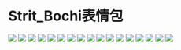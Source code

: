 # Strit_Bochi表情包

![](https://cdn.jsdelivr.net/gh/2x-ercha/twikoo-magic@master/image/Strit_Bochi/to.png)
![](https://cdn.jsdelivr.net/gh/2x-ercha/twikoo-magic@master/image/Strit_Bochi/什么_06.png)
![](https://cdn.jsdelivr.net/gh/2x-ercha/twikoo-magic@master/image/Strit_Bochi/什么省的_05.png)
![](https://cdn.jsdelivr.net/gh/2x-ercha/twikoo-magic@master/image/Strit_Bochi/切腹_15.png)
![](https://cdn.jsdelivr.net/gh/2x-ercha/twikoo-magic@master/image/Strit_Bochi/哼哼_01.png)
![](https://cdn.jsdelivr.net/gh/2x-ercha/twikoo-magic@master/image/Strit_Bochi/垃圾桶_04.png)
![](https://cdn.jsdelivr.net/gh/2x-ercha/twikoo-magic@master/image/Strit_Bochi/害羞_10.png)
![](https://cdn.jsdelivr.net/gh/2x-ercha/twikoo-magic@master/image/Strit_Bochi/打咩_02.png)
![](https://cdn.jsdelivr.net/gh/2x-ercha/twikoo-magic@master/image/Strit_Bochi/拍薯片_07.png)
![](https://cdn.jsdelivr.net/gh/2x-ercha/twikoo-magic@master/image/Strit_Bochi/暗中观察_13.png)
![](https://cdn.jsdelivr.net/gh/2x-ercha/twikoo-magic@master/image/Strit_Bochi/波门_11.png)
![](https://cdn.jsdelivr.net/gh/2x-ercha/twikoo-magic@master/image/Strit_Bochi/消沉_08.png)
![](https://cdn.jsdelivr.net/gh/2x-ercha/twikoo-magic@master/image/Strit_Bochi/溜溜球_16.png)
![](https://cdn.jsdelivr.net/gh/2x-ercha/twikoo-magic@master/image/Strit_Bochi/烧了_14.png)
![](https://cdn.jsdelivr.net/gh/2x-ercha/twikoo-magic@master/image/Strit_Bochi/牡蛎_03.png)
![](https://cdn.jsdelivr.net/gh/2x-ercha/twikoo-magic@master/image/Strit_Bochi/贴贴_12.png)
![](https://cdn.jsdelivr.net/gh/2x-ercha/twikoo-magic@master/image/Strit_Bochi/黑线_09.png)
